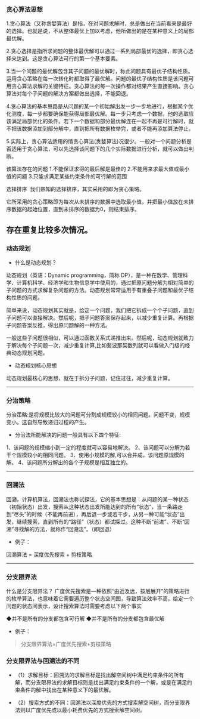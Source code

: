 <!--
 * @Author: zhangkangbin
 * @Date: 2022-11-21 15:46:09
 * @LastEditTime: 2022-11-22 12:55:36
 * @FilePath: \C_Study\chapter10_algorithm\algorithm.md
-->
### 贪心算法思想

​ 1.贪心算法（又称贪婪算法）是指，在对问题求解时，总是做出在当前看来是最好的选择。也就是说，不从整体最优上加以考虑，他所做出的是在某种意义上的局部最优解。

​ 2.贪心选择是指所求问题的整体最优解可以通过一系列局部最优的选择，即贪心选择来达到。这是贪心算法可行的第一个基本要素。

​ 3.当一个问题的最优解包含其子问题的最优解时，称此问题具有最优子结构性质。运用贪心策略在每一次转化时都取得了最优解。问题的最优子结构性质是该问题可用贪心算法求解的关键特征。贪心算法的每一次操作都对结果产生直接影响。贪心算法对每个子问题的解决方案都做出选择，不能回退。

​ 4.贪心算法的基本思路是从问题的某一个初始解出发一步一步地进行，根据某个优化测度，每一步都要确保能获得局部最优解。每一步只考虑一个数据，他的选取应该满足局部优化的条件。若下一个数据和部分最优解连在一起不再是可行解时，就不把该数据添加到部分解中，直到把所有数据枚举完，或者不能再添加算法停止。

​ 5.实际上，贪心算法适用的情贪心算法(贪婪算法)况很少。一般对一个问题分析是否适用于贪心算法，可以先选择该问题下的几个实际数据进行分析，就可以做出判断。

该算法存在的问题
1.不能保证求得的最后解是最佳的
2.不能用来求最大值或最小值的问题
3.只能求满足某些约束条件的可行解的范围

选择排序
​ 我们熟知的选择排序，其实采用的即为贪心策略。

​ 它所采用的贪心策略即为每次从未排序的数据中选取最小值，并把最小值放在未排序数据的起始位置，直到未排序的数据为0，则结束排序。


存在重复比较多次情况。
----------------------------------------------------------

### 动态规划

- 什么是动态规划？

动态规划（英语：Dynamic programming，简称 DP），是一种在数学、管理科学、计算机科学、经济学和生物信息学中使用的，通过把原问题分解为相对简单的子问题的方式求解复杂问题的方法。动态规划常常适用于有重叠子问题和最优子结构性质的问题。


简单来说，动态规划其实就是，给定一个问题，我们把它拆成一个个子问题，直到子问题可以直接解决。然后呢，把子问题答案保存起来，以减少重复计算。再根据子问题答案反推，得出原问题解的一种方法。

一般这些子问题很相似，可以通过函数关系式递推出来。然后呢，动态规划就致力于解决每个子问题一次，减少重复计算,比如斐波那契数列就可以看做入门级的经典动态规划问题。

- 动态规划核心思想

动态规划最核心的思想，就在于拆分子问题，记住过往，减少重复计算。


---------------------------------------------------------------

### 分治策略

分治策略:是将规模比较大的问题可分割成规模较小的相同问题。问题不变，规模变小。这自然导致递归过程的产生。

- 分治法所能解决的问题一般具有以下四个特征:

1、该问题的规模缩小到一定的程度就可以容易地解决。
2、该问题可以分解为若干个规模较小的相同问题。
3、使用小规模的解,可以合并成，该问题原规模的解。
4、该问题所分解出的各个子规模是相互独立的。

---------------------------------------------------------------

### 回溯法

回溯，计算机算法，回溯法也称试探法，它的基本思想是：从问题的某一种状态（初始状态）出发，搜索从这种状态出发所能达到的所有“状态”，当一条路走到“尽头”的时候（不能再前进），再后退一步或若干步，从另一种可能“状态”出发，继续搜索，直到所有的“路径”（状态）都试探过。这种不断“前进”、不断“回溯”寻找解的方法，就称作“回溯法”。（即回退）

- 例子：

回溯算法 = 深度优先搜索 + 剪枝策略

-----------------------------------


### 分支限界法

什么是分支限界法？
 广度优先搜索是—种依照“由近及远，按层展开”的策略进行的枚举算法，也意味着它需要遍历整个状态空间图，导致算法效率不高。给定一个问题的状态间表示，设计搜索算法时需要考虑以下两个事实 

 ◆并不是所有的分支都包含可行解
 ◆并不是所有的分支都包含最优解
     
- 例子：

>分支限界算法=广度优先搜索+剪枝策略



### 分支限界法与回溯法的不同

- （1）求解目标：回溯法的求解目标是找出解空间树中满足约束条件的所有解，而分支限界法的求解目标则是找出满足约束条件的一个解，或是在满足约束条件的解中找出在某种意义下的最优解。

- （2）搜索方式的不同：回溯法以深度优先的方式搜索解空间树，而分支限界法则以广度优先或以最小耗费优先的方式搜索解空间树。